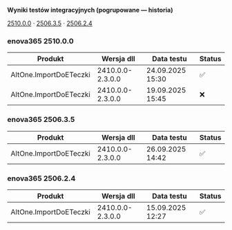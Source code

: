 **Wyniki testów integracyjnych (pogrupowane — historia)**

[2510.0.0](#enova365-251000) · [2506.3.5](#enova365-250635) · [2506.2.4](#enova365-250624)

### enova365 2510.0.0

| Produkt                | Wersja dll       | Data testu       | Status |
|------------------------|------------------|------------------|--------|
| AltOne.ImportDoETeczki | 2410.0.0-2.3.0.0 | 24.09.2025 15:30 | ✅      |
| AltOne.ImportDoETeczki | 2410.0.0-2.3.0.0 | 19.09.2025 15:45 | ❌      |

### enova365 2506.3.5

| Produkt                | Wersja dll       | Data testu       | Status |
|------------------------|------------------|------------------|--------|
| AltOne.ImportDoETeczki | 2410.0.0-2.3.0.0 | 26.09.2025 14:42 | ✅      |

### enova365 2506.2.4

| Produkt                | Wersja dll       | Data testu       | Status |
|------------------------|------------------|------------------|--------|
| AltOne.ImportDoETeczki | 2410.0.0-2.3.0.0 | 15.09.2025 12:27 | ✅      |

